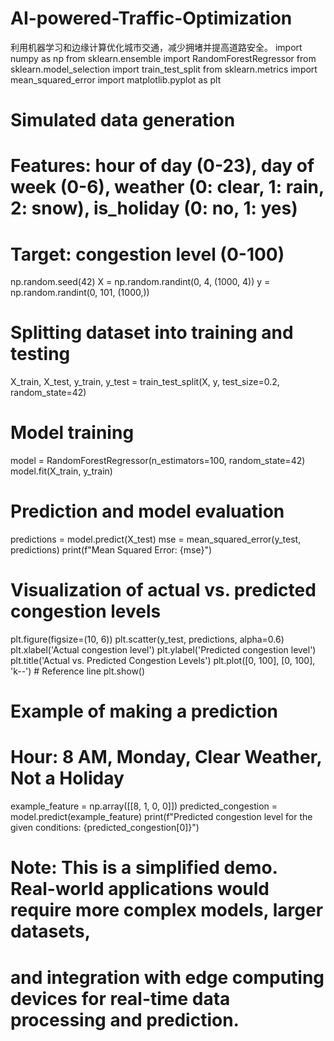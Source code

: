 # AI-powered-Traffic-Optimization
利用机器学习和边缘计算优化城市交通，减少拥堵并提高道路安全。
import numpy as np
from sklearn.ensemble import RandomForestRegressor
from sklearn.model_selection import train_test_split
from sklearn.metrics import mean_squared_error
import matplotlib.pyplot as plt

# Simulated data generation
# Features: hour of day (0-23), day of week (0-6), weather (0: clear, 1: rain, 2: snow), is_holiday (0: no, 1: yes)
# Target: congestion level (0-100)
np.random.seed(42)
X = np.random.randint(0, 4, (1000, 4))
y = np.random.randint(0, 101, (1000,))

# Splitting dataset into training and testing
X_train, X_test, y_train, y_test = train_test_split(X, y, test_size=0.2, random_state=42)

# Model training
model = RandomForestRegressor(n_estimators=100, random_state=42)
model.fit(X_train, y_train)

# Prediction and model evaluation
predictions = model.predict(X_test)
mse = mean_squared_error(y_test, predictions)
print(f"Mean Squared Error: {mse}")

# Visualization of actual vs. predicted congestion levels
plt.figure(figsize=(10, 6))
plt.scatter(y_test, predictions, alpha=0.6)
plt.xlabel('Actual congestion level')
plt.ylabel('Predicted congestion level')
plt.title('Actual vs. Predicted Congestion Levels')
plt.plot([0, 100], [0, 100], 'k--') # Reference line
plt.show()

# Example of making a prediction
# Hour: 8 AM, Monday, Clear Weather, Not a Holiday
example_feature = np.array([[8, 1, 0, 0]])
predicted_congestion = model.predict(example_feature)
print(f"Predicted congestion level for the given conditions: {predicted_congestion[0]}")

# Note: This is a simplified demo. Real-world applications would require more complex models, larger datasets,
# and integration with edge computing devices for real-time data processing and prediction.
